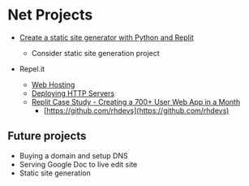 Net Projects
============

* [Create a static site generator with Python and Replit](https://docs.replit.com/tutorials/16-static-site-generator)
    * Consider static site generation project

* Repel.it
    * [Web Hosting](https://docs.replit.com/repls/web-hosting)
    * [Deploying HTTP Servers](https://docs.replit.com/repls/http-servers)
    * [Replit Case Study - Creating a 700+ User Web App in a Month](https://blog.replit.com/fast-dev)
        * [https://github.com/rhdevs](https://github.com/rhdevs)

Future projects
---------------
* Buying a domain and setup DNS
* Serving Google Doc to live edit site
* Static site generation